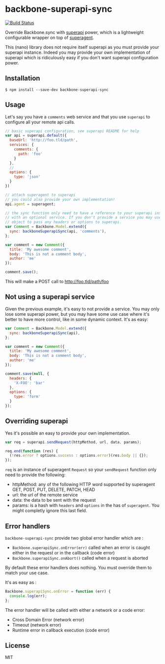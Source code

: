 # backbone-superapi-sync

[![Build Status](https://secure.travis-ci.org/stephanebachelier/backbone-superapi-sync.png?branch=master)](http://travis-ci.org/stephanebachelier/backbone-superapi-sync)

Override Backbone.sync with [superapi](https://github.com/stephanebachelier/superapi.git) power, which is a lightweight configurable wrapper on top of [superagent](https://github.com/visionmedia/superagent.git).


This (nano) library does not require itself superapi as you must provide your superapi instance. Indeed you may provide your own implementation of superapi which is ridiculously easy if you don't want superapi configuration power.

## Installation

```
$ npm install --save-dev backbone-superapi-sync
```

## Usage

Let's say you have a `comments` web service and that you use `superapi` to configure all your remote api calls.

```js
// basic superapi configuration, see superapi README for help
var api = superapi.default({
  baseUrl: 'http://foo.tld/path',
  services: {
    comments: {
      path: 'foo'
    }
  },
  //
  options: {
    type: 'json'
  }
})

// attach superagent to superapi
// you could also provide your own implementation!
api.agent = superagent;

// the sync function only need to have a reference to your superapi instance
// with an optional service. If you don't provide a service you may use the options
// object to pass any headers or options to superapi.
var Comment = Backbone.Model.extend({
  sync: backboneSuperapiSync(api, 'comments'),
};

var comment = new Comment({
  title: 'My awesome comment',
  body: 'This is not a comment body',
  author: 'me'
});

comment.save();
```
This will make a POST call to http://foo.tld/path/foo

## Not using a superapi service

Given the previous example, it's easy to not provide a service. You may only lose some superapi power, but you may have some use case where it's better to have more control, like in some dynamic context. It's as easy:

```js
var Comment = Backbone.Model.extend({
  sync: backboneSuperapiSync(api),
};

var comment = new Comment({
  title: 'My awesome comment',
  body: 'This is not a comment body',
  author: 'me'
});

comment.save(null, {
  headers: {
    'X-FOO': 'bar'
  },
  options: {
    type: 'form'
  }
});

```

## Overriding superapi

Yes it's possible an easy to provide your own implementation.

```js
var req = superapi.sendRequest(httpMethod, url, data, params);

req.end(function (res) {
  (!res.error ? options.success : options.error)(res.body || {});
});
```

`req` is an instance of superagent `Request` so your `sendRequest` function only need to provide the following:

- httpMethod: any of the following HTTP word supported by superagent GET, POST, PUT, DELETE, PATCH, HEAD
- url: the url of the remote service
- data: the data to be sent with the request
- params: is a hash with `headers` and `options` in the has of `superagent`. You might completly ignore this last field.

## Error handlers

`backbone-superapi-sync` provide two global error handler which are :
 * `Backbone.superapiSync.onError(err)` called when an error is caught either in the request or in the callback (code error)
 * `Backbone.superapiSync.onAbort()` called when a request is aborted

By default these error handlers does nothing. You must override them to match your use case.

It's as easy as :
```javascript
Backbone.superapiSync.onError = function (err) {
  console.log(err);
};
```

The error handler will be called with either a network or a code error:
 - Cross Domain Error (network error)
 - Timeout (network error)
 - Runtime error in callback execution (code error)


## License

MIT
